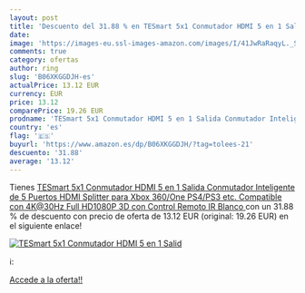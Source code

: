 ```yaml
---
layout: post
title: 'Descuento del 31.88 % en TESmart 5x1 Conmutador HDMI 5 en 1 Salid'
date: 
image: 'https://images-eu.ssl-images-amazon.com/images/I/41JwRaRaqyL._SL200_.jpg'
comments: true
category: ofertas
author: ring
slug: 'B06XKGGDJH-es'
actualPrice: 13.12 EUR
currency: EUR
price: 13.12
comparePrice: 19.26 EUR
prodname: 'TESmart 5x1 Conmutador HDMI 5 en 1 Salida Conmutador Inteligente de 5 Puertos HDMI  Splitter para Xbox 360/One PS4/PS3  etc. Compatible con 4K@30Hz  Full HD1080P 3D con Control Remoto IR  Blanco '
country: 'es'
flag: '🇪🇸'
buyurl: 'https://www.amazon.es/dp/B06XKGGDJH/?tag=tolees-21'
descuento: '31.88'
average: '13.12'
---
```


Tienes [TESmart 5x1 Conmutador HDMI 5 en 1 Salida Conmutador Inteligente de 5 Puertos HDMI  Splitter para Xbox 360/One PS4/PS3  etc. Compatible con 4K@30Hz  Full HD1080P 3D con Control Remoto IR  Blanco ](https://www.amazon.es/dp/B06XKGGDJH/?tag=tolees-21) con un 31.88 % de descuento con precio de oferta de 13.12 EUR (original: 19.26 EUR) en el siguiente enlace!

[![TESmart 5x1 Conmutador HDMI 5 en 1 Salid](https://images-eu.ssl-images-amazon.com/images/I/41JwRaRaqyL._SL200_.jpg)](https://www.amazon.es/dp/B06XKGGDJH/?tag=tolees-21)

ℹ️:


[Accede a la oferta!!](https://www.amazon.es/dp/B06XKGGDJH/?tag=tolees-21)

